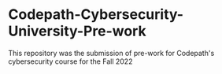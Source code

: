 # Codepath-Cybersecurity-University-Pre-work
This repository was the submission of pre-work for Codepath's cybersecurity course for the Fall 2022
